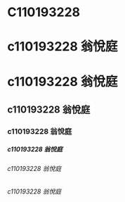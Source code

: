 # C110193228 
# c110193228 翁悅庭
# c110193228 翁悅庭
## c110193228 翁悅庭
### c110193228 翁悅庭
##### c110193228 翁悅庭
###### c110193228 翁悅庭
###### c110193228 翁悅庭
